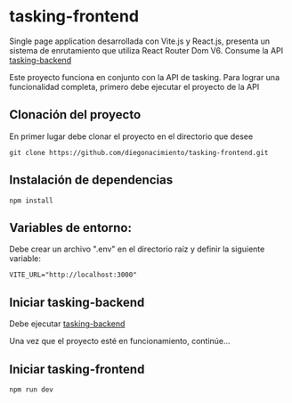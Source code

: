 # tasking-frontend
Single page application desarrollada con Vite.js y React.js, presenta un sistema de enrutamiento que utiliza React Router Dom V6. Consume la API [tasking-backend](https://github.com/diegonacimiento/tasking-backend)

Este proyecto funciona en conjunto con la API de tasking. Para lograr una funcionalidad completa, primero debe ejecutar el proyecto de la API

## Clonación del proyecto
En primer lugar debe clonar el proyecto en el directorio que desee

```git clone https://github.com/diegonacimiento/tasking-frontend.git```

## Instalación de dependencias
``` npm install ```

## Variables de entorno:
Debe crear un archivo ".env" en el directorio raíz y definir la siguiente variable:
```
VITE_URL="http://localhost:3000"
```

## Iniciar tasking-backend
Debe ejecutar [tasking-backend](https://github.com/diegonacimiento/tasking-backend)

Una vez que el proyecto esté en funcionamiento, continúe...

## Iniciar tasking-frontend
```npm run dev```

